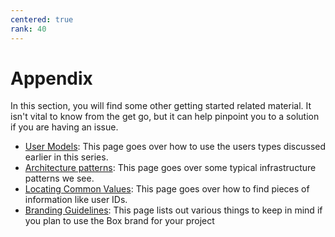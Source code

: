 ```yaml
---
centered: true
rank: 40
---
```


# Appendix

In this section, you will find some other getting started related
material. It isn't vital to know from the get go, but it can help
pinpoint you to a solution if you are having an issue.

- [User Models][user_models]: This page goes over how to use the users types discussed earlier in this series.
- [Architecture patterns][arch_patterns]: This page goes over some typical infrastructure patterns we see.
- [Locating Common Values][common_values]: This page goes over how to find pieces of information like user IDs.
- [Branding Guidelines][branding]: This page lists out various things to keep in mind if you plan to use the Box brand for your project

[arch_patterns]: page://platform/appendix/architecture-patterns
[user_models]: page://platform/appendix//user-models
[common_values]: page://platform/appendix/locating-values
[branding]: page://platform/appendix/branding-guidelines/